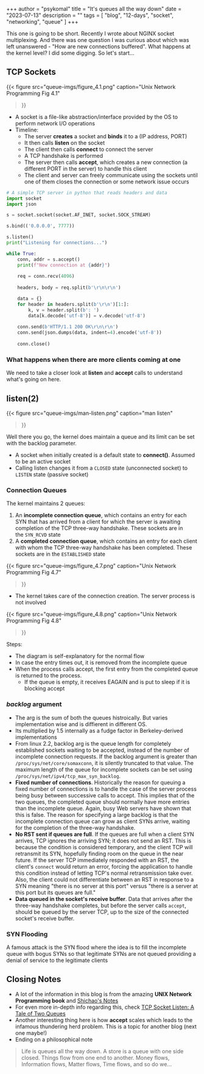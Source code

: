 +++
author = "psykomal"
title = "It's queues all the way down"
date = "2023-07-13"
description = ""
tags = [
    "blog", "12-days", "socket", "networking", "queue"
]
+++



This one is going to be short. Recently I wrote about NGINX socket multiplexing. And there was one question I was curious about which was left unanswered - "How are new connections buffered". What happens at the kernel level? I did some digging. So let's start...


## TCP Sockets


{{< figure
		  src="queue-imgs/figure_4.1.png"
		  caption="Unix Network Programming Fig 4.1"
>}}

- A socket is a file-like abstraction/interface provided by the OS to perform network I/O operations
- Timeline:
	- The server **creates** a socket and **binds** it to a (IP address, PORT)
	- It then calls **listen** on the socket
	- The client then calls **connect** to connect the server
	- A TCP handshake is performed 
	- The server then calls **accept**, which creates a new connection (a different PORT in the server) to handle this client
	- The client and server can freely communicate using the sockets until one of them closes the connection or some network issue occurs

```python
# A simple TCP server in python that reads headers and data
import socket
import json

s = socket.socket(socket.AF_INET, socket.SOCK_STREAM)

s.bind(('0.0.0.0', 7777))

s.listen()
print("Listening for connections...")

while True:
    conn, addr = s.accept()
    print(f"New connection at {addr}")
    
    req = conn.recv(4096)
    
    headers, body = req.split(b'\r\n\r\n')

    data = {}
    for header in headers.split(b'\r\n')[1:]:
        k, v = header.split(b': ')
        data[k.decode('utf-8')] = v.decode('utf-8')
    
    conn.send(b'HTTP/1.1 200 OK\r\n\r\n')
    conn.send(json.dumps(data, indent=4).encode('utf-8'))
    
    conn.close()
```


### What happens when there are more clients coming at one


We need to take a closer look at **listen** and **accept** calls to understand what's going on here. 

## listen(2)

{{< figure
		  src="queue-imgs/man-listen.png"
		  caption="man listen"
>}}

Well there you go, the kernel does maintain a queue and its limit can be set with the backlog parameter.

- A socket when initially created is a default state to **connect()**. Assumed to be an active socket
- Calling listen changes it from a `CLOSED` state (unconnected socket) to `LISTEN` state (passive socket)


### Connection Queues

The kernel maintains 2 queues:
1. An **incomplete connection queue**, which contains an entry for each SYN that has arrived from a client for which the server is awaiting completion of the TCP three-way handshake. These sockets are in the `SYN_RCVD` state 
2. A **completed connection queue**, which contains an entry for each client with whom the TCP three-way handshake has been completed. These sockets are in the `ESTABLISHED` state 

{{< figure
		  src="queue-imgs/figure_4.7.png"
		  caption="Unix Network Programming Fig 4.7"
>}}


- The kernel takes care of the connection creation. The server process is not involved


{{< figure
		  src="queue-imgs/figure_4.8.png"
		  caption="Unix Network Programming Fig 4.8"
>}}

Steps:
- The diagram is self-explanatory for the normal flow
- In case the entry times out, it is removed from the incomplete queue
- When the process calls accept, the first entry from the completed queue is returned to the process. 
	- If the queue is empty, it receives EAGAIN and is put to sleep if it is blocking accept

### *backlog* argument

- The arg is the sum of both the queues histroically. But varies implementation wise and is diffierent in different OS.
- Its multiplied by 1.5 internally as a fudge factor in Berkeley-derived implementations
- From linux 2.2, backlog arg is the queue length for completely established sockets waiting to be accepted, instead of the number of incomplete connection requests. If the backlog argument is greater than `/proc/sys/net/core/somaxconn`, it is silently truncated to that value. The maximum length of the queue for incomplete sockets can be set using `/proc/sys/net/ipv4/tcp_max_syn_backlog`.
- **Fixed number of connections**. Historically the reason for queuing a fixed number of connections is to handle the case of the server process being busy between successive calls to accept. This implies that of the two queues, the completed queue should normally have more entries than the incomplete queue. Again, busy Web servers have shown that this is false. The reason for specifying a large backlog is that the incomplete connection queue can grow as client SYNs arrive, waiting for the completion of the three-way handshake.
- **No RST sent if queues are full**. If the queues are full when a client SYN arrives, TCP ignores the arriving SYN; it does not send an RST. This is because the condition is considered temporary, and the client TCP will retransmit its SYN, hopefully finding room on the queue in the near future. If the server TCP immediately responded with an RST, the client's `connect` would return an error, forcing the application to handle this condition instead of letting TCP's normal retransmission take over. Also, the client could not differentiate between an RST in response to a SYN meaning "there is no server at this port" versus "there is a server at this port but its queues are full."
- **Data queued in the socket's receive buffer**. Data that arrives after the three-way handshake completes, but before the server calls `accept`, should be queued by the server TCP, up to the size of the connected socket's receive buffer. 


### SYN Flooding

A famous attack is the SYN flood where the idea is to fill the incomplete queue with bogus SYNs so that legitimate SYNs are not queued providing a denial of service to the legitimate clients


## Closing Notes


- A lot of the information in this blog is from the amazing **UNIX Network Programming book** and [Shichao's Notes](https://notes.shichao.io/unp/ch4/)
- For even more in-depth info regarding this, check [TCP Socket Listen: A Tale of Two Queues](http://arthurchiao.art/blog/tcp-listen-a-tale-of-two-queues/#6-a-tale-of-two-queues)
- Another interesting thing here is how **accept** scales which leads to the infamous thundering herd problem. This is a topic for another blog (next one maybe!)
- Ending on a philosophical note

> Life is queues all the way down. A store is a queue with one side closed. Things flow from one end to another. Money flows, Information flows, Matter flows, Time flows, and so do we...